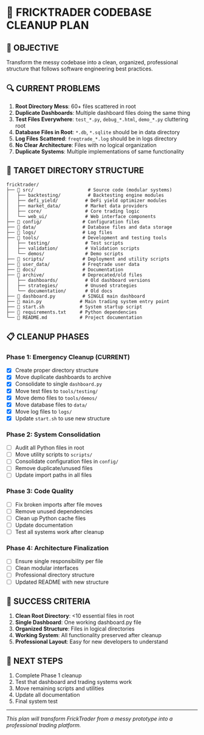 # 🧹 FRICKTRADER CODEBASE CLEANUP PLAN

## 🎯 OBJECTIVE
Transform the messy codebase into a clean, organized, professional structure that follows software engineering best practices.

## 🔍 CURRENT PROBLEMS
1. **Root Directory Mess**: 60+ files scattered in root
2. **Duplicate Dashboards**: Multiple dashboard files doing the same thing  
3. **Test Files Everywhere**: `test_*.py`, `debug_*.html`, `demo_*.py` cluttering root
4. **Database Files in Root**: `*.db`, `*.sqlite` should be in data directory
5. **Log Files Scattered**: `freqtrade_*.log` should be in logs directory
6. **No Clear Architecture**: Files with no logical organization
7. **Duplicate Systems**: Multiple implementations of same functionality

## 🎯 TARGET DIRECTORY STRUCTURE
```
fricktrader/
├── 📁 src/                    # Source code (modular systems)
│   ├── backtesting/          # Backtesting engine modules
│   ├── defi_yield/          # DeFi yield optimizer modules  
│   ├── market_data/         # Market data providers
│   ├── core/                # Core trading logic
│   └── web_ui/              # Web interface components
├── 📁 config/               # Configuration files
├── 📁 data/                 # Database files and data storage
├── 📁 logs/                 # Log files
├── 📁 tools/                # Development and testing tools
│   ├── testing/             # Test scripts
│   ├── validation/          # Validation scripts  
│   └── demos/               # Demo scripts
├── 📁 scripts/              # Deployment and utility scripts
├── 📁 user_data/            # Freqtrade user data
├── 📁 docs/                 # Documentation
├── 📁 archive/              # Deprecated/old files
│   ├── dashboards/          # Old dashboard versions
│   ├── strategies/          # Unused strategies
│   └── documentation/       # Old docs
├── 📄 dashboard.py          # SINGLE main dashboard
├── 📄 main.py              # Main trading system entry point
├── 📄 start.sh             # System startup script
├── 📄 requirements.txt     # Python dependencies
└── 📄 README.md            # Project documentation
```

## 📋 CLEANUP PHASES

### Phase 1: Emergency Cleanup (CURRENT)
- [x] Create proper directory structure
- [x] Move duplicate dashboards to archive  
- [x] Consolidate to single `dashboard.py`
- [x] Move test files to `tools/testing/`
- [x] Move demo files to `tools/demos/` 
- [x] Move database files to `data/`
- [x] Move log files to `logs/`
- [x] Update `start.sh` to use new structure

### Phase 2: System Consolidation
- [ ] Audit all Python files in root
- [ ] Move utility scripts to `scripts/`
- [ ] Consolidate configuration files in `config/`
- [ ] Remove duplicate/unused files
- [ ] Update import paths in all files

### Phase 3: Code Quality
- [ ] Fix broken imports after file moves
- [ ] Remove unused dependencies
- [ ] Clean up Python cache files
- [ ] Update documentation
- [ ] Test all systems work after cleanup

### Phase 4: Architecture Finalization  
- [ ] Ensure single responsibility per file
- [ ] Clean modular interfaces
- [ ] Professional directory structure
- [ ] Updated README with new structure

## 🎯 SUCCESS CRITERIA
1. **Clean Root Directory**: <10 essential files in root
2. **Single Dashboard**: One working dashboard.py file
3. **Organized Structure**: Files in logical directories
4. **Working System**: All functionality preserved after cleanup
5. **Professional Layout**: Easy for new developers to understand

## 🚀 NEXT STEPS
1. Complete Phase 1 cleanup
2. Test that dashboard and trading systems work
3. Move remaining scripts and utilities  
4. Update all documentation
5. Final system test

---
*This plan will transform FrickTrader from a messy prototype into a professional trading platform.*